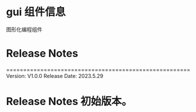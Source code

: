 # gui 组件信息
图形化编程组件

# Release Notes

======================================================
Version: V1.0.0
Release Date: 2023.5.29

Release Notes
初始版本。
======================================================



